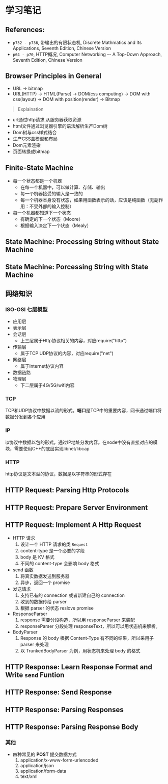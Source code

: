 # 学习笔记

## References:
- `p732 - p736`, 带输出的有限状态机, Discrete Mathmatics and Its Applications, Seventh Edition, Chinese Version
- `p64 - p70`, HTTP概况, Computer Networking -- A Top-Down Approach, Seventh Edition, Chinese Version

## Browser Principles in General

 - URL -> bitmap
 - URL(HTTP) -> HTML(Parse) -> DOM(css computing) -> DOM with css(layout) -> DOM with position(render) -> Bitmap

> Explaination
- url通过http请求,从服务器获取资源
- html文件通过浏览器引擎的语法解析生产Dom树
- Dom树与css样式结合
- 生产CSS盒模型和布局
- Dom元素渲染
- 页面转换成bitmap
## Finite-State Machine
- 每一个状态都是一个机器
  - 在每一个机器中，可以做计算、存储、输出
  - 每一个机器接受的输入是一致的
  - 每一个机器本身没有状态，如果用函数表示的话，应该是纯函数（无副作用：不受外部的输入控制）
- 每一个机器都知道下一个状态
  - 有确定的下一个状态（Moore）
  - 根据输入决定下一个状态（Mealy）
## State Machine: Processing String without State Machine

## State Machine: Porcessing String with State Machine

## 网络知识
### ISO-OSI 七层模型
* 应用层
* 表示层
* 会话层
  * 上三层属于Http协议相关的内容，对应require("http")
* 传输层
  * 属于TCP UDP协议的内容，对应require("net")
* 网络层
  * 属于Internet协议内容
* 数据链路
* 物理层
  * 下二层属于4G/5G/wifi内容

### TCP
TCP和UDP协议中数据以流的形式。**端口**是TCP中的重要内容，网卡通过端口将数据分发到各个应用

### IP
ip协议中数据以包的形式，通过IP地址分发内容。在node中没有直接对应的模块，需要使用C++的底层实现libnet/libcap

### HTTP
  http协议是文本型的协议，数据是以字符串的形式存在
## HTTP Request: Parsing Http Protocols

## HTTP Request: Prepare Server Environment

## HTTP Request: Implement A Http Request
  - HTTP 请求
    1. 设计一个 HTTP 请求的类 `Request`
    2. content-type 是一个必要的字段
    3. body 是 KV 格式
    4. 不同的 content-type 会影响 body 格式
  - send 函数
    1. 将真实数据发送到服务器
    2. 异步，返回一个 promise
  - 发送请求
    1. 支持已有的 connection 或者新建自己的 connection
    2. 收到的数据传给 parser
    3. 根据 parser 的状态 reslove promise
  - ResponseParser
    1. response 需要分段构造，所以用 responseParser 来装配
    2. responseParser 分段处理 responseText，所以可以用状态机来解析。
  - BodyParser
    1. Response 的 body 根据 Content-Type 有不同的结果，所以采用子 parser 来处理
    2. 以 TrunkedBodyParser 为例，用状态机来处理 body 的格式

## HTTP Response: Learn Response Format and Write `send` Funtion

## HTTP Response: Send Response

## HTTP Response: Parsing Responses

## HTTP Response: Parsing Response Body

### 其他
- 四种常见的 **POST** 提交数据方式
  1. application/x-www-form-urlencoded
  2. application/json
  3. application/form-data
  4. text/xml